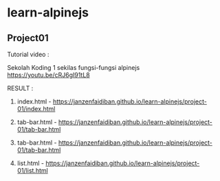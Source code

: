 # learn-alpinejs

## Project01
Tutorial video :

Sekolah Koding
1 sekilas fungsi-fungsi alpinejs
https://youtu.be/cRJ6gI91tL8

RESULT :
1) index.html - https://janzenfaidiban.github.io/learn-alpinejs/project-01/index.html

2) tab-bar.html - https://janzenfaidiban.github.io/learn-alpinejs/project-01/tab-bar.html

2) tab-bar.html - https://janzenfaidiban.github.io/learn-alpinejs/project-01/tab-bar.html

3) list.html - https://janzenfaidiban.github.io/learn-alpinejs/project-01/list.html
